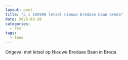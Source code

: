 ```yaml
---
layout: post
title: "p 1 105998 letsel nieuwe bredase baan breda"
date: 2025-03-20
categories: 
  - rss
tags: 
  - feed
---
```


Ongeval met letsel op Nieuwe Bredase Baan in Breda
